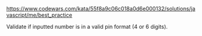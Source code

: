 https://www.codewars.com/kata/55f8a9c06c018a0d6e000132/solutions/javascript/me/best_practice

Validate if inputted number is in a valid pin format (4 or 6 digits).
